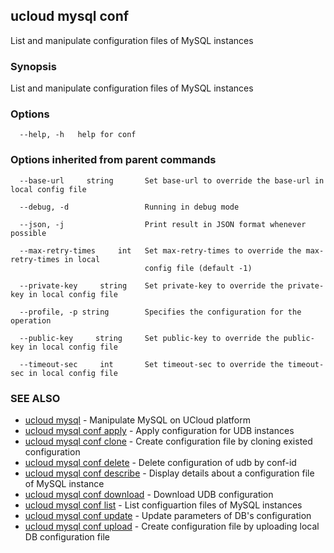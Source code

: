 

## ucloud mysql conf

List and manipulate configuration files of MySQL instances

### Synopsis

List and manipulate configuration files of MySQL instances

### Options

```
  --help, -h   help for conf 

```

### Options inherited from parent commands

```
  --base-url     string       Set base-url to override the base-url in local config file 

  --debug, -d                 Running in debug mode 

  --json, -j                  Print result in JSON format whenever possible 

  --max-retry-times     int   Set max-retry-times to override the max-retry-times in local
                              config file (default -1) 

  --private-key     string    Set private-key to override the private-key in local config file 

  --profile, -p string        Specifies the configuration for the operation 

  --public-key     string     Set public-key to override the public-key in local config file 

  --timeout-sec     int       Set timeout-sec to override the timeout-sec in local config file 

```

### SEE ALSO

* [ucloud mysql](developer/cli/cmd/ucloud/mysql)	 - Manipulate MySQL on UCloud platform
* [ucloud mysql conf apply](developer/cli/cmd/ucloud/mysql/conf/apply)	 - Apply configuration for UDB instances
* [ucloud mysql conf clone](developer/cli/cmd/ucloud/mysql/conf/clone)	 - Create configuration file by cloning existed configuration
* [ucloud mysql conf delete](developer/cli/cmd/ucloud/mysql/conf/delete)	 - Delete configuration of udb by conf-id
* [ucloud mysql conf describe](developer/cli/cmd/ucloud/mysql/conf/describe)	 - Display details about a configuration file of MySQL instance
* [ucloud mysql conf download](developer/cli/cmd/ucloud/mysql/conf/download)	 - Download UDB configuration
* [ucloud mysql conf list](developer/cli/cmd/ucloud/mysql/conf/list)	 - List configuartion files of MySQL instances
* [ucloud mysql conf update](developer/cli/cmd/ucloud/mysql/conf/update)	 - Update parameters of DB's configuration
* [ucloud mysql conf upload](developer/cli/cmd/ucloud/mysql/conf/upload)	 - Create configuration file by uploading local DB configuration file

